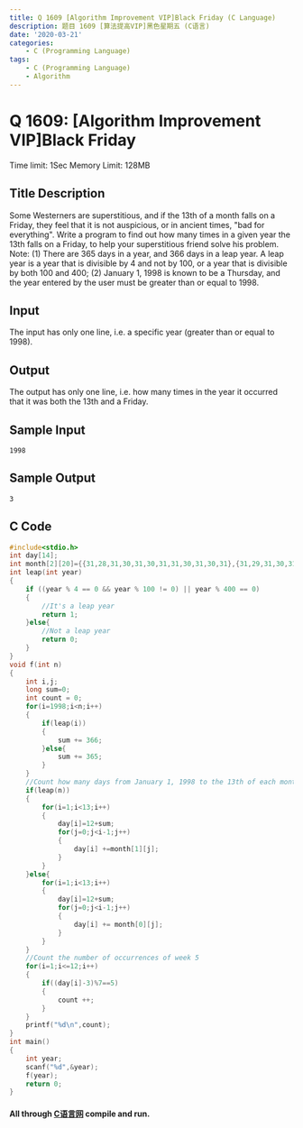 ```yaml
---
title: Q 1609 [Algorithm Improvement VIP]Black Friday (C Language)
description: 题目 1609 [算法提高VIP]黑色星期五 (C语言)
date: '2020-03-21'
categories:
    - C (Programming Language)
tags:
    - C (Programming Language)
    - Algorithm
---
```


# Q 1609: [Algorithm Improvement VIP]Black Friday
Time limit: 1Sec Memory Limit: 128MB
## Title Description
Some Westerners are superstitious, and if the 13th of a month falls on a Friday, they feel that it is not auspicious, or in ancient times, "bad for everything". Write a program to find out how many times in a given year the 13th falls on a Friday, to help your superstitious friend solve his problem.
Note: (1) There are 365 days in a year, and 366 days in a leap year. A leap year is a year that is divisible by 4 and not by 100, or a year that is divisible by both 100 and 400; (2) January 1, 1998 is known to be a Thursday, and the year entered by the user must be greater than or equal to 1998.
## Input
The input has only one line, i.e. a specific year (greater than or equal to 1998). 
## Output
The output has only one line, i.e. how many times in the year it occurred that it was both the 13th and a Friday. 
## Sample Input
```
1998
```
## Sample Output
```
3
```
## C Code
```c
#include<stdio.h>
int day[14];
int month[2][20]={{31,28,31,30,31,30,31,31,30,31,30,31},{31,29,31,30,31,30,31,31,30,31,30,31}};
int leap(int year)
{
    if ((year % 4 == 0 && year % 100 != 0) || year % 400 == 0)
    {
        //It's a leap year
        return 1;
    }else{
        //Not a leap year
        return 0;
    }
}
void f(int n)
{
    int i,j;
    long sum=0;
    int count = 0;
    for(i=1998;i<n;i++)
    {
        if(leap(i))
        {
            sum += 366;
        }else{
            sum += 365;
        }
    }
    //Count how many days from January 1, 1998 to the 13th of each month
    if(leap(n))
    {
        for(i=1;i<13;i++)
        {
            day[i]=12+sum;
            for(j=0;j<i-1;j++)
            {
                day[i] +=month[1][j];
            }
        }
    }else{
        for(i=1;i<13;i++)
        {
            day[i]=12+sum;
            for(j=0;j<i-1;j++)
            {
                day[i] += month[0][j];
            }
        }
    }
    //Count the number of occurrences of week 5
    for(i=1;i<=12;i++)
    {
        if((day[i]-3)%7==5)
        {
            count ++;
        }  
    }
    printf("%d\n",count);
}
int main()
{
    int year;
    scanf("%d",&year);
    f(year);
    return 0;
}
```
#### All through [C语言网](https://www.dotcpp.com/) compile and run.